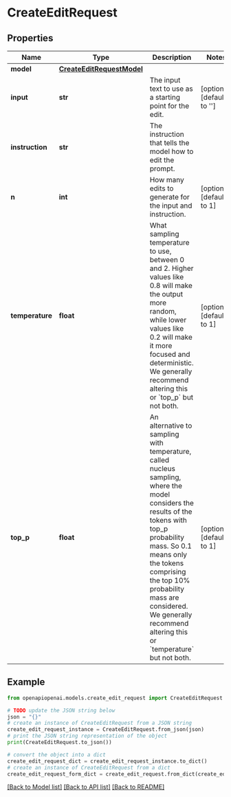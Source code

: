 # CreateEditRequest


## Properties

Name | Type | Description | Notes
------------ | ------------- | ------------- | -------------
**model** | [**CreateEditRequestModel**](CreateEditRequestModel.md) |  | 
**input** | **str** | The input text to use as a starting point for the edit. | [optional] [default to '']
**instruction** | **str** | The instruction that tells the model how to edit the prompt. | 
**n** | **int** | How many edits to generate for the input and instruction. | [optional] [default to 1]
**temperature** | **float** | What sampling temperature to use, between 0 and 2. Higher values like 0.8 will make the output more random, while lower values like 0.2 will make it more focused and deterministic.  We generally recommend altering this or &#x60;top_p&#x60; but not both.  | [optional] [default to 1]
**top_p** | **float** | An alternative to sampling with temperature, called nucleus sampling, where the model considers the results of the tokens with top_p probability mass. So 0.1 means only the tokens comprising the top 10% probability mass are considered.  We generally recommend altering this or &#x60;temperature&#x60; but not both.  | [optional] [default to 1]

## Example

```python
from openapiopenai.models.create_edit_request import CreateEditRequest

# TODO update the JSON string below
json = "{}"
# create an instance of CreateEditRequest from a JSON string
create_edit_request_instance = CreateEditRequest.from_json(json)
# print the JSON string representation of the object
print(CreateEditRequest.to_json())

# convert the object into a dict
create_edit_request_dict = create_edit_request_instance.to_dict()
# create an instance of CreateEditRequest from a dict
create_edit_request_form_dict = create_edit_request.from_dict(create_edit_request_dict)
```
[[Back to Model list]](../README.md#documentation-for-models) [[Back to API list]](../README.md#documentation-for-api-endpoints) [[Back to README]](../README.md)


